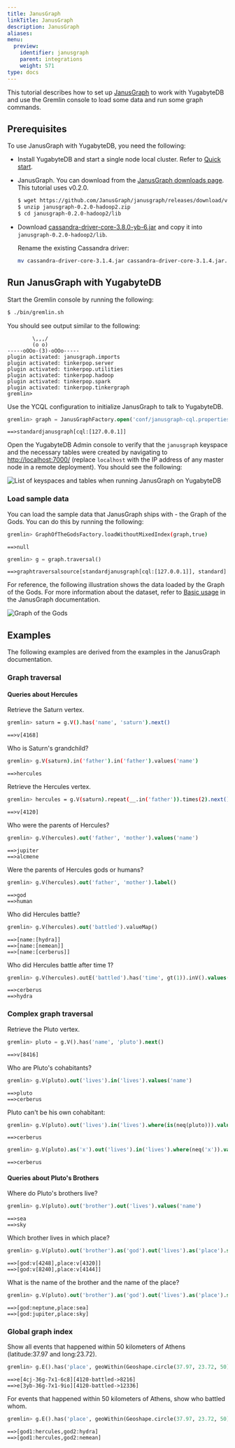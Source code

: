 ```yaml
---
title: JanusGraph
linkTitle: JanusGraph
description: JanusGraph
aliases:
menu:
  preview:
    identifier: janusgraph
    parent: integrations
    weight: 571
type: docs
---
```


This tutorial describes how to set up [JanusGraph](https://janusgraph.org/) to work with YugabyteDB and use the Gremlin console to load some data and run some graph commands.

## Prerequisites

To use JanusGraph with YugabyteDB, you need the following:

- Install YugabyteDB and start a single node local cluster. Refer to [Quick start](../../quick-start/).
- JanusGraph. You can download from the [JanusGraph downloads page](https://github.com/JanusGraph/janusgraph/releases). This tutorial uses v0.2.0.

  ```sh
  $ wget https://github.com/JanusGraph/janusgraph/releases/download/v0.2.0/janusgraph-0.2.0-hadoop2.zip
  $ unzip janusgraph-0.2.0-hadoop2.zip
  $ cd janusgraph-0.2.0-hadoop2/lib
  ```

- Download [cassandra-driver-core-3.8.0-yb-6.jar](https://repo1.maven.org/maven2/com/yugabyte/cassandra-driver-core/3.8.0-yb-6/cassandra-driver-core-3.8.0-yb-6.jar) and copy it into `janusgraph-0.2.0-hadoop2/lib`.

  Rename the existing Cassandra driver:

  ```sh
  mv cassandra-driver-core-3.1.4.jar cassandra-driver-core-3.1.4.jar.orig
  ```

## Run JanusGraph with YugabyteDB

Start the Gremlin console by running the following:

```sh
$ ./bin/gremlin.sh
```

You should see output similar to the following:

```output
        \,,,/
        (o o)
-----oOOo-(3)-oOOo-----
plugin activated: janusgraph.imports
plugin activated: tinkerpop.server
plugin activated: tinkerpop.utilities
plugin activated: tinkerpop.hadoop
plugin activated: tinkerpop.spark
plugin activated: tinkerpop.tinkergraph
gremlin>
```

Use the YCQL configuration to initialize JanusGraph to talk to YugabyteDB.

```sql
gremlin> graph = JanusGraphFactory.open('conf/janusgraph-cql.properties')
```

```output
==>standardjanusgraph[cql:[127.0.0.1]]
```

Open the YugabyteDB Admin console to verify that the `janusgraph` keyspace and the necessary tables were created by navigating to <http://localhost:7000/> (replace `localhost` with the IP address of any master node in a remote deployment). You should see the following:

![List of keyspaces and tables when running JanusGraph on YugabyteDB](/images/develop/ecosystem-integrations/janusgraph/yb-janusgraph-tables.png)

### Load sample data

You can load the sample data that JanusGraph ships with - the Graph of the Gods. You can do this by running the following:

```sh
gremlin> GraphOfTheGodsFactory.loadWithoutMixedIndex(graph,true)
```

```output
==>null
```

```sql
gremlin> g = graph.traversal()
```

```output
==>graphtraversalsource[standardjanusgraph[cql:[127.0.0.1]], standard]
```

For reference, the following illustration shows the data loaded by the Graph of the Gods. For more information about the dataset, refer to [Basic usage](https://docs.janusgraph.org/getting-started/basic-usage/) in the JanusGraph documentation.

![Graph of the Gods](/images/develop/ecosystem-integrations/janusgraph/graph-of-the-gods-2.png)

## Examples

The following examples are derived from the examples in the JanusGraph documentation.

### Graph traversal

#### Queries about Hercules

Retrieve the Saturn vertex.

```sh
gremlin> saturn = g.V().has('name', 'saturn').next()
```

```output
==>v[4168]
```

Who is Saturn's grandchild?

```sh
gremlin> g.V(saturn).in('father').in('father').values('name')
```

```output
==>hercules
```

Retrieve the Hercules vertex.

```sh
gremlin> hercules = g.V(saturn).repeat(__.in('father')).times(2).next()
```

```output
==>v[4120]
```

Who were the parents of Hercules?

```sql
gremlin> g.V(hercules).out('father', 'mother').values('name')
```

```output
==>jupiter
==>alcmene
```

Were the parents of Hercules gods or humans?

```sql
gremlin> g.V(hercules).out('father', 'mother').label()
```

```output
==>god
==>human
```

Who did Hercules battle?

```sql
gremlin> g.V(hercules).out('battled').valueMap()
```

```output
==>[name:[hydra]]
==>[name:[nemean]]
==>[name:[cerberus]]
```

Who did Hercules battle after time 1?

```sql
gremlin> g.V(hercules).outE('battled').has('time', gt(1)).inV().values('name')
```

```output
==>cerberus
==>hydra
```

### Complex graph traversal

Retrieve the Pluto vertex.

```sql
gremlin> pluto = g.V().has('name', 'pluto').next()
```

```output
==>v[8416]
```

Who are Pluto's cohabitants?

```sql
gremlin> g.V(pluto).out('lives').in('lives').values('name')
```

```output
==>pluto
==>cerberus
```

Pluto can't be his own cohabitant:

```sql
gremlin> g.V(pluto).out('lives').in('lives').where(is(neq(pluto))).values('name')
```

```output
==>cerberus
```

```sql
gremlin> g.V(pluto).as('x').out('lives').in('lives').where(neq('x')).values('name')
```

```output
==>cerberus
```

#### Queries about Pluto's Brothers

Where do Pluto's brothers live?

```sql
gremlin> g.V(pluto).out('brother').out('lives').values('name')
```

```output
==>sea
==>sky
```

Which brother lives in which place?

```sql
gremlin> g.V(pluto).out('brother').as('god').out('lives').as('place').select('god', 'place')
```

```output
==>[god:v[4248],place:v[4320]]
==>[god:v[8240],place:v[4144]]
```

What is the name of the brother and the name of the place?

```sql
gremlin> g.V(pluto).out('brother').as('god').out('lives').as('place').select('god', 'place').by('name')
```

```output
==>[god:neptune,place:sea]
==>[god:jupiter,place:sky]
```

### Global graph index

Show all events that happened within 50 kilometers of Athens (latitude:37.97 and long:23.72).

```sql
gremlin> g.E().has('place', geoWithin(Geoshape.circle(37.97, 23.72, 50)))
```

```output
==>e[4cj-36g-7x1-6c8][4120-battled->8216]
==>e[3yb-36g-7x1-9io][4120-battled->12336]
```

For events that happened within 50 kilometers of Athens, show who battled whom.

```sql
gremlin> g.E().has('place', geoWithin(Geoshape.circle(37.97, 23.72, 50))).as('source').inV().as('god2').select('source').outV().as('god1').select('god1', 'god2').by('name')
```

```output
==>[god1:hercules,god2:hydra]
==>[god1:hercules,god2:nemean]
```
